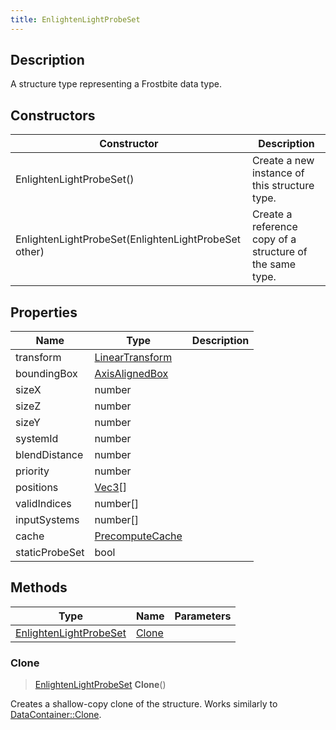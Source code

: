 ```yaml
---
title: EnlightenLightProbeSet
---
```

## Description

A structure type representing a Frostbite data type.

## Constructors

| Constructor                                          | Description                                              |
| ---------------------------------------------------- | -------------------------------------------------------- |
| EnlightenLightProbeSet()                             | Create a new instance of this structure type.            |
| EnlightenLightProbeSet(EnlightenLightProbeSet other) | Create a reference copy of a structure of the same type. |

## Properties

| Name           | Type                                                    | Description |
| -------------- | ------------------------------------------------------- | ----------- |
| transform      | [LinearTransform](/vext/ref/shared/class/LinearTransform) |             |
| boundingBox    | [AxisAlignedBox](/vext/ref/shared/class/AxisAlignedBox)   |             |
| sizeX          | number                                                  |             |
| sizeZ          | number                                                  |             |
| sizeY          | number                                                  |             |
| systemId       | number                                                  |             |
| blendDistance  | number                                                  |             |
| priority       | number                                                  |             |
| positions      | [Vec3](/vext/ref/shared/class/Vec3)\[\]                   |             |
| validIndices   | number\[\]                                              |             |
| inputSystems   | number\[\]                                              |             |
| cache          | [PrecomputeCache](PrecomputeCache)                      |             |
| staticProbeSet | bool                                                    |             |

## Methods

| Type                                             | Name            | Parameters |
| ------------------------------------------------ | --------------- | ---------- |
| [EnlightenLightProbeSet](EnlightenLightProbeSet) | [Clone](#clone) |            |

### Clone

> [EnlightenLightProbeSet](EnlightenLightProbeSet) **Clone**()

Creates a shallow-copy clone of the structure. Works similarly to [DataContainer::Clone](/vext/ref/shared/class/datacontainer#clone).

